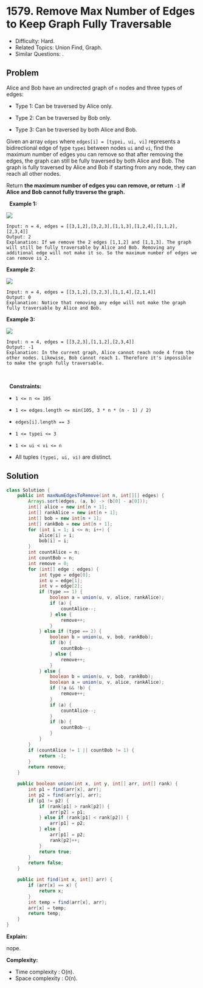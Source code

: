 # 1579. Remove Max Number of Edges to Keep Graph Fully Traversable

- Difficulty: Hard.
- Related Topics: Union Find, Graph.
- Similar Questions: .

## Problem

Alice and Bob have an undirected graph of ```n``` nodes and three types of edges:


	
- Type 1: Can be traversed by Alice only.
	
- Type 2: Can be traversed by Bob only.
	
- Type 3: Can be traversed by both Alice and Bob.


Given an array ```edges``` where ```edges[i] = [typei, ui, vi]``` represents a bidirectional edge of type ```typei``` between nodes ```ui``` and ```vi```, find the maximum number of edges you can remove so that after removing the edges, the graph can still be fully traversed by both Alice and Bob. The graph is fully traversed by Alice and Bob if starting from any node, they can reach all other nodes.

Return **the maximum number of edges you can remove, or return** ```-1``` **if Alice and Bob cannot fully traverse the graph.**

 
**Example 1:**


![](https://assets.leetcode.com/uploads/2020/08/19/ex1.png)


```
Input: n = 4, edges = [[3,1,2],[3,2,3],[1,1,3],[1,2,4],[1,1,2],[2,3,4]]
Output: 2
Explanation: If we remove the 2 edges [1,1,2] and [1,1,3]. The graph will still be fully traversable by Alice and Bob. Removing any additional edge will not make it so. So the maximum number of edges we can remove is 2.
```

**Example 2:**


![](https://assets.leetcode.com/uploads/2020/08/19/ex2.png)


```
Input: n = 4, edges = [[3,1,2],[3,2,3],[1,1,4],[2,1,4]]
Output: 0
Explanation: Notice that removing any edge will not make the graph fully traversable by Alice and Bob.
```

**Example 3:**


![](https://assets.leetcode.com/uploads/2020/08/19/ex3.png)


```
Input: n = 4, edges = [[3,2,3],[1,1,2],[2,3,4]]
Output: -1
Explanation: In the current graph, Alice cannot reach node 4 from the other nodes. Likewise, Bob cannot reach 1. Therefore it's impossible to make the graph fully traversable.
```

 

 
**Constraints:**


	
- ```1 <= n <= 105```
	
- ```1 <= edges.length <= min(105, 3 * n * (n - 1) / 2)```
	
- ```edges[i].length == 3```
	
- ```1 <= typei <= 3```
	
- ```1 <= ui < vi <= n```
	
- All tuples ```(typei, ui, vi)``` are distinct.



## Solution

```java
class Solution {
    public int maxNumEdgesToRemove(int n, int[][] edges) {
        Arrays.sort(edges, (a, b) -> (b[0] - a[0]));
        int[] alice = new int[n + 1];
        int[] rankAlice = new int[n + 1];
        int[] bob = new int[n + 1];
        int[] rankBob = new int[n + 1];
        for (int i = 1; i <= n; i++) {
            alice[i] = i;
            bob[i] = i;
        }
        int countAlice = n;
        int countBob = n;
        int remove = 0;
        for (int[] edge : edges) {
            int type = edge[0];
            int u = edge[1];
            int v = edge[2];
            if (type == 1) {
                boolean a = union(u, v, alice, rankAlice);
                if (a) {
                    countAlice--;
                } else {
                    remove++;
                }
            } else if (type == 2) {
                boolean b = union(u, v, bob, rankBob);
                if (b) {
                    countBob--;
                } else {
                    remove++;
                }
            } else {
                boolean b = union(u, v, bob, rankBob);
                boolean a = union(u, v, alice, rankAlice);
                if (!a && !b) {
                    remove++;
                }
                if (a) {
                    countAlice--;
                }
                if (b) {
                    countBob--;
                }
            }
        }
        if (countAlice != 1 || countBob != 1) {
            return -1;
        }
        return remove;
    }

    public boolean union(int x, int y, int[] arr, int[] rank) {
        int p1 = find(arr[x], arr);
        int p2 = find(arr[y], arr);
        if (p1 != p2) {
            if (rank[p1] > rank[p2]) {
                arr[p2] = p1;
            } else if (rank[p1] < rank[p2]) {
                arr[p1] = p2;
            } else {
                arr[p1] = p2;
                rank[p2]++;
            }
            return true;
        }
        return false;
    }

    public int find(int x, int[] arr) {
        if (arr[x] == x) {
            return x;
        }
        int temp = find(arr[x], arr);
        arr[x] = temp;
        return temp;
    }
}
```

**Explain:**

nope.

**Complexity:**

* Time complexity : O(n).
* Space complexity : O(n).

